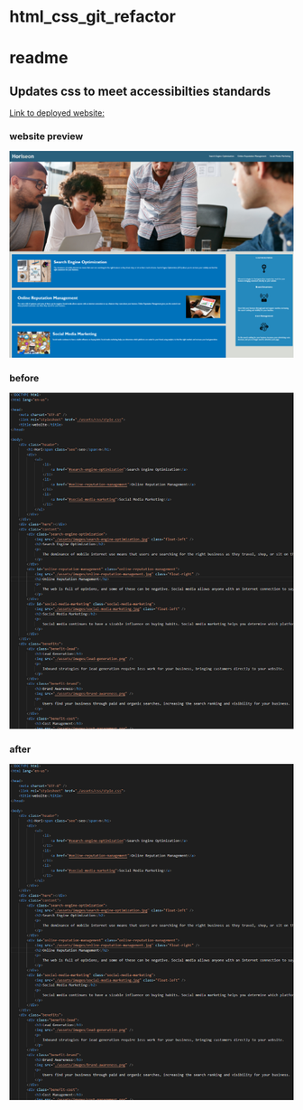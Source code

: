 # html_css_git_refactor

# readme

## Updates css to meet accessibilties standards

[Link to deployed website:](https://trv893.github.io/html_css_git_refactor)

### website preview
![image before refactor](./images/website_sample.PNG)


### before
![image before refactor](./images/before.PNG)


### after
![image after refactor](./images/before.PNG)


